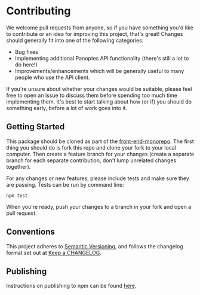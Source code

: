 # Contributing

We welcome pull requests from anyone, so if you have something you'd like to contribute or an idea for improving this project, that's great! Changes should generally fit into one of the following categories:

- Bug fixes
- Implementing additional Panoptes API functionality (there's still a lot to do here!)
- Improvements/enhancements which will be generally useful to many people who use the API client.

If you're unsure about whether your changes would be suitable, please feel free to open an issue to discuss them before spending too much time implementing them. It's best to start talking about how (or if) you should do something early, before a lot of work goes into it.

## Getting Started

 This package should be cloned as part of the [front-end-monorepo](https://github.com/zooniverse/front-end-monorepo). The first thing you should do is fork this repo and clone your fork to your local computer. Then create a feature branch for your changes (create a separate branch for each separate contribution, don't lump unrelated changes together). 

 For any changes or new features, please include tests and make sure they are passing. Tests can be run by command line:

```
npm test
```

 When you're ready, push your changes to a branch in your fork and open a pull request.

## Conventions

This project adheres to [Semantic Versioning](http://semver.org/), and follows the changelog format set out at [Keep a CHANGELOG](http://keepachangelog.com/).


 ## Publishing

Instructions on publishing to npm can be found [here](https://github.com/zooniverse/front-end-monorepo#publishing).